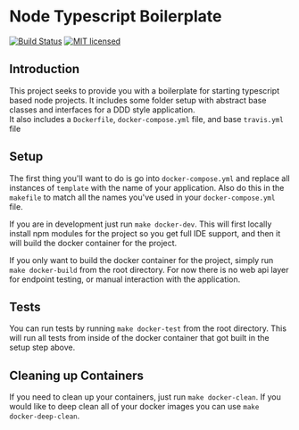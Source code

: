 # Node Typescript Boilerplate
[![Build Status](https://travis-ci.org/PrismaPhonic/Node-Typescript-Boilerplate.svg?branch=master)](https://travis-ci.org/libellis/DDD-Libellis)
[![MIT licensed](https://img.shields.io/badge/license-MIT-blue.svg)](./LICENSE)

## Introduction
This project seeks to provide you with a boilerplate for starting typescript based node projects.  It includes some folder setup with abstract base classes and interfaces for a DDD style application.  
It also includes a `Dockerfile`, `docker-compose.yml` file, and base `travis.yml` file

## Setup

The first thing you'll want to do is go into `docker-compose.yml` and replace all instances of `template` with the name of your application.
Also do this in the `makefile` to match all the names you've used in your `docker-compose.yml` file.

If you are in development just run `make docker-dev`.  This will first locally
install npm modules for the project so you get full IDE support, and then it
will build the docker container for the project.

If you only want to build the docker container for the project, simply run `make docker-build` from the root directory.  For now there is no web api layer for endpoint testing, or manual interaction with the application. 

## Tests

You can run tests by running `make docker-test` from the root directory.  This
will run all tests from inside of the docker container that got built in the
setup step above.

## Cleaning up Containers

If you need to clean up your containers, just run `make docker-clean`.  If you would like to deep clean all of your docker images you can use `make docker-deep-clean`.
